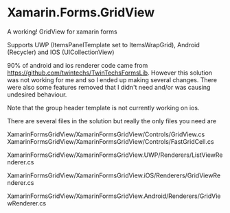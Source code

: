 
# Xamarin.Forms.GridView
A working! GridView for xamarin forms 

Supports UWP (ItemsPanelTemplate set to ItemsWrapGrid), Android (Recycler)  and IOS (UICollectionView)

90% of android and ios renderer code came from https://github.com/twintechs/TwinTechsFormsLib. However this solution was not working for me and so I ended up making several changes. There were also some features removed that I didn't need and/or was causing undesired behaviour.

Note that the group header template is not currently working on ios.

There are several files in the solution but really the only files you need are

XamarinFormsGridView/XamarinFormsGridView/Controls/GridView.cs
XamarinFormsGridView/XamarinFormsGridView/Controls/FastGridCell.cs

XamarinFormsGridView/XamarinFormsGridView.UWP/Renderers/ListViewRenderer.cs

XamarinFormsGridView/XamarinFormsGridView.iOS/Renderers/GridViewRenderer.cs

XamarinFormsGridView/XamarinFormsGridView.Android/Renderers/GridViewRenderer.cs
